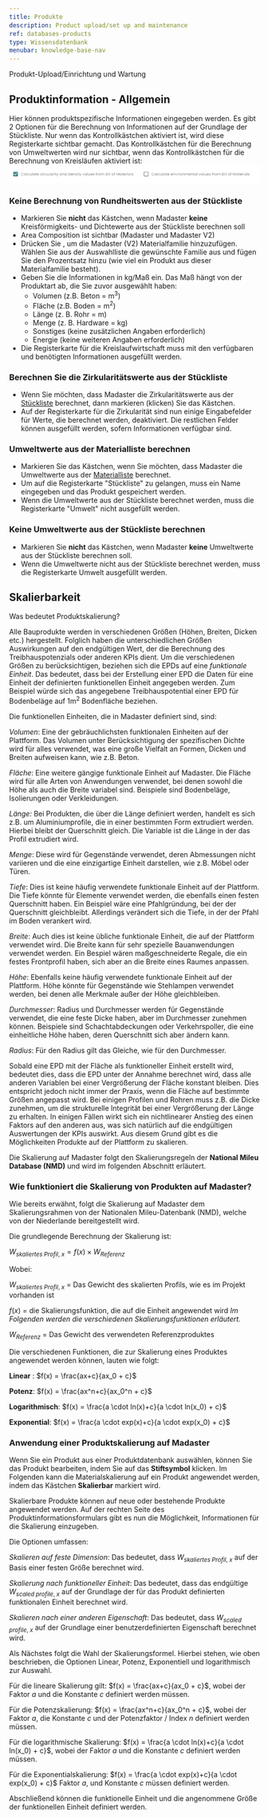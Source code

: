 ```yaml
---
title: Produkte
description: Product upload/set up and maintenance
ref: databases-products
type: Wissensdatenbank
menubar: knowledge-base-nav
---
```


Produkt-Upload/Einrichtung und Wartung

## Produktinformation - Allgemein

Hier können produktspezifische Informationen eingegeben werden.
Es gibt 2 Optionen für die Berechnung von Informationen auf der Grundlage der Stückliste. Nur wenn das Kontrollkästchen aktiviert ist, wird diese Registerkarte sichtbar gemacht. Das Kontrollkästchen für die Berechnung von Umweltwerten wird nur sichtbar, wenn das Kontrollkästchen für die Berechnung von Kreisläufen aktiviert ist:
![Berechnen-aus-Stückliste](../../../assets/images/knowledgebase/calculatefrombom.png)

### Keine Berechnung von Rundheitswerten aus der Stückliste

  * Markieren Sie **nicht** das Kästchen, wenn Madaster **keine** Kreisförmigkeits- und Dichtewerte aus der Stückliste berechnen soll
  * Area Composition ist sichtbar (Madaster und Madaster V2)
  * Drücken Sie <iconify-icon inline icon='mdi-plus-circle-outline' />, um die Madaster (V2) Materialfamilie hinzuzufügen. Wählen Sie aus der Auswahlliste die gewünschte Familie aus und fügen Sie den Prozentsatz hinzu (wie viel ein Produkt aus dieser Materialfamilie besteht).
  * Geben Sie die Informationen in kg/Maß ein. Das Maß hängt von der Produktart ab, die Sie zuvor ausgewählt haben:
    - Volumen (z.B. Beton = m<sup>3</sup>)
    - Fläche (z.B. Boden = m<sup>2</sup>)
    - Länge (z. B. Rohr = m)
    - Menge (z. B. Hardware = kg)
    - Sonstiges (keine zusätzlichen Angaben erforderlich)
    - Energie (keine weiteren Angaben erforderlich)
  * Die Registerkarte für die Kreislaufwirtschaft muss mit den verfügbaren und benötigten Informationen ausgefüllt werden.

### Berechnen Sie die Zirkularitätswerte aus der Stückliste

  * Wenn Sie möchten, dass Madaster die Zirkularitätswerte aus der <a href="" target="_blank">Stückliste</a> berechnet, dann markieren (klicken) Sie das Kästchen.
  * Auf der Registerkarte für die Zirkularität sind nun einige Eingabefelder für Werte, die berechnet werden, deaktiviert. Die restlichen Felder können ausgefüllt werden, sofern Informationen verfügbar sind.

### Umweltwerte aus der Materialliste berechnen

  * Markieren Sie das Kästchen, wenn Sie möchten, dass Madaster die Umweltwerte aus der <a href="" target="_blank">Materialliste</a> berechnet.
  * Um auf die Registerkarte "Stückliste" zu gelangen, muss ein Name eingegeben und das Produkt gespeichert werden.
  * Wenn die Umweltwerte aus der Stückliste berechnet werden, muss die Registerkarte "Umwelt" nicht ausgefüllt werden.

### Keine Umweltwerte aus der Stückliste berechnen

  * Markieren Sie **nicht** das Kästchen, wenn Madaster **keine** Umweltwerte aus der Stückliste berechnen soll.
  * Wenn die Umweltwerte nicht aus der Stückliste berechnet werden, muss die Registerkarte Umwelt ausgefüllt werden.

## Skalierbarkeit

Was bedeutet Produktskalierung?

Alle Bauprodukte werden in verschiedenen Größen (Höhen, Breiten, Dicken etc.) hergestellt. Folglich haben die unterschiedlichen Größen Auswirkungen auf den endgültigen Wert, der die Berechnung des Treibhauspotenzials oder anderen KPIs dient. Um die verschiedenen Größen zu berücksichtigen, beziehen sich die EPDs auf eine *funktionale Einheit*. Das bedeutet, dass bei der Erstellung einer EPD die Daten für eine Einheit der definierten funktionellen Einheit angegeben werden. Zum Beispiel würde sich das angegebene Treibhauspotential einer EPD für Bodenbeläge auf 1m<sup>2</sup> Bodenfläche beziehen.

Die funktionellen Einheiten, die in Madaster definiert sind, sind:

*Volumen*: Eine der gebräuchlichsten funktionalen Einheiten auf der Plattform. Das Volumen unter Berücksichtigung der spezifischen Dichte wird für alles verwendet, was eine große Vielfalt an Formen, Dicken und Breiten aufweisen kann, wie z.B. Beton.

*Fläche*: Eine weitere gängige funktionale Einheit auf Madaster. Die Fläche wird für alle Arten von Anwendungen verwendet, bei denen sowohl die Höhe als auch die Breite variabel sind. Beispiele sind Bodenbeläge, Isolierungen oder Verkleidungen. 

*Länge:* Bei Produkten, die über die Länge definiert werden, handelt es sich z.B. um Aluminiumprofile, die in einer bestimmten Form extrudiert werden. Hierbei bleibt der Querschnitt gleich. Die Variable ist die Länge in der das Profil extrudiert wird.

*Menge*: Diese wird für Gegenstände verwendet, deren Abmessungen nicht variieren und die eine einzigartige Einheit darstellen, wie z.B. Möbel oder Türen.

*Tiefe*: Dies ist keine häufig verwendete funktionale Einheit auf der Plattform. Die Tiefe könnte für Elemente verwendet werden, die ebenfalls einen festen Querschnitt haben. Ein Beispiel wäre eine Pfahlgründung, bei der der Querschnitt gleichbleibt. Allerdings verändert sich die Tiefe, in der der Pfahl im Boden verankert wird. 

*Breite*: Auch dies ist keine übliche funktionale Einheit, die auf der Plattform verwendet wird. Die Breite kann für sehr spezielle Bauanwendungen verwendet werden. Ein Bespiel wären maßgeschneiderte Regale, die ein festes Frontprofil haben, sich aber an die Breite eines Raumes anpassen.

*Höhe*: Ebenfalls keine häufig verwendete funktionale Einheit auf der Plattform. Höhe könnte für Gegenstände wie Stehlampen verwendet werden, bei denen alle Merkmale außer der Höhe gleichbleiben. 

*Durchmesser*: Radius und Durchmesser werden für Gegenstände verwendet, die eine feste Dicke haben, aber im Durchmesser zunehmen können. Beispiele sind Schachtabdeckungen oder Verkehrspoller, die eine einheitliche Höhe haben, deren Querschnitt sich aber ändern kann. 

*Radius*: Für den Radius gilt das Gleiche, wie für den Durchmesser.

Sobald eine EPD mit der Fläche als funktioneller Einheit erstellt wird, bedeutet dies, dass die EPD unter der Annahme berechnet wird, dass alle anderen Variablen bei einer Vergrößerung der Fläche konstant bleiben. Dies entspricht jedoch nicht immer der Praxis, wenn die Fläche auf bestimmte Größen angepasst wird. Bei einigen Profilen und Rohren muss z.B. die Dicke zunehmen, um die strukturelle Integrität bei einer Vergrößerung der Länge zu erhalten. In einigen Fällen wirkt sich ein nichtlinearer Anstieg des einen Faktors auf den anderen aus, was sich natürlich auf die endgültigen Auswertungen der KPIs auswirkt. Aus diesem Grund gibt es die Möglichkeiten Produkte auf der Plattform zu skalieren.

Die Skalierung auf Madaster folgt den Skalierungsregeln der **National Mileu Database (NMD)** und wird im folgenden Abschnitt erläutert.

### Wie funktioniert die Skalierung von Produkten auf Madaster?

Wie bereits erwähnt, folgt die Skalierung auf Madaster dem Skalierungsrahmen von der Nationalen Mileu-Datenbank (NMD), welche von der Niederlande bereitgestellt wird. 

Die grundlegende Berechnung der Skalierung ist:

$W_{skaliertes\;Profil,\;x}= f(x) \times W_{Referenz}$ 

Wobei:

$W_{skaliertes\;Profil,\;x}$ = Das Gewicht des skalierten Profils, wie es im Projekt vorhanden ist 

$f(x)$ = die Skalierungsfunktion, die auf die Einheit angewendet wird 
*Im Folgenden werden die verschiedenen Skalierungsfunktionen erläutert.*

$W_{Referenz}$ = Das Gewicht des verwendeten Referenzproduktes 

Die verschiedenen Funktionen, die zur Skalierung eines Produktes angewendet werden können, lauten wie folgt: 

**Linear** : $f(x) = \frac{ax+c}{ax_0 + c}$

**Potenz**: $f(x) = \frac{ax^n+c}{ax_0^n + c}$

**Logarithmisch**: $f(x) = \frac{a \cdot ln(x)+c}{a \cdot ln(x_0) + c}$

**Exponential**: $f(x) = \frac{a \cdot exp(x)+c}{a \cdot exp(x_0) + c}$

### Anwendung einer Produktskalierung auf Madaster

Wenn Sie ein Produkt aus einer Produktdatenbank auswählen, können Sie das Produkt bearbeiten, indem Sie auf das **Stiftsymbol** <iconify-icon inline icon='mdi-pencil-outline'/> klicken. Im Folgenden kann die Materialskalierung auf ein Produkt angewendet werden, indem das Kästchen <iconify-icon inline icon='mdi-checkbox-marked'/> **Skalierbar** markiert wird. 

Skalierbare Produkte können auf neue oder bestehende Produkte angewendet werden. Auf der rechten Seite des Produktinformationsformulars gibt es nun die Möglichkeit, Informationen für die Skalierung einzugeben.

Die Optionen umfassen:

*Skalieren auf feste Dimension*: Das bedeutet, dass $W_{skaliertes\;Profil,\;x}$ auf der Basis einer festen Größe berechnet wird.

*Skalierung nach funktioneller Einheit*: Das bedeutet, dass das endgültige $W_{scaled\;profile,\;x}$ auf der Grundlage der für das Produkt definierten funktionalen Einheit berechnet wird. 

*Skalieren nach einer anderen Eigenschaft*: Das bedeutet, dass $W_{scaled\;profile,\;x}$ auf der Grundlage einer benutzerdefinierten Eigenschaft berechnet wird.

Als Nächstes folgt die Wahl der Skalierungsformel. Hierbei stehen, wie oben beschrieben, die Optionen Linear, Potenz, Exponentiell und logarithmisch zur Auswahl.

Für die lineare Skalierung gilt: $f(x) = \frac{ax+c}{ax_0 + c}$, wobei der Faktor $a$ und die Konstante $c$ definiert werden müssen. 

Für die Potenzskalierung: $f(x) = \frac{ax^n+c}{ax_0^n + c}$, wobei der Faktor $a$, die Konstante $c$ und der Potenzfaktor / Index $n$ definiert werden müssen. 

Für die logarithmische Skalierung: $f(x) = \frac{a \cdot ln(x)+c}{a \cdot ln(x_0) + c}$, wobei der Faktor $a$ und die Konstante $c$ definiert werden müssen. 

Für die Exponentialskalierung: $f(x) = \frac{a \cdot exp(x)+c}{a \cdot exp(x_0) + c}$ Faktor $a$, und Konstante $c$ müssen definiert werden. 

Abschließend können die funktionelle Einheit und die angenommene Größe der funktionellen Einheit definiert werden. 